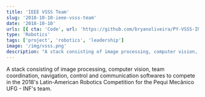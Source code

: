 ```yaml
---
title: 'IEEE VSSS Team'
slug: '2018-10-10-ieee-vsss-team'
date: '2018-10-10'
urls: [{ cta: 'Code', url: 'https://github.com/bryanoliveira/PY-VSSS-INF' }]
type: 'Robotics'
tags: ['project', 'robotics', 'leadership']
image: '/img/vsss.png'
description: "A stack consisting of image processing, computer vision, team coordination, navigation, control and communication softwares to compete in the 2018's Latin-American Robotics Competition for the Pequi Mecânico UFG - INF's team."
---
```


A stack consisting of image processing, computer vision, team coordination, navigation, control and communication softwares to compete in the 2018's Latin-American Robotics Competition for the Pequi Mecânico UFG - INF's team.
